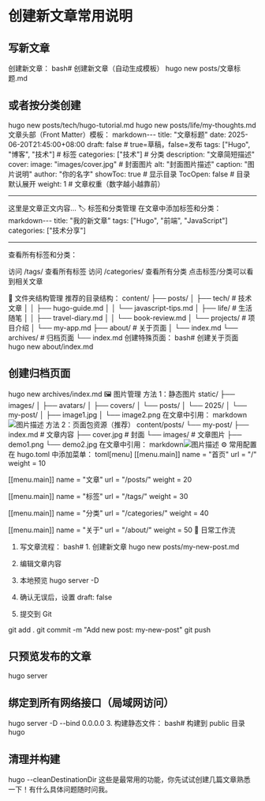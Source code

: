 # 创建新文章常用说明

## 写新文章

创建新文章：
bash# 创建新文章（自动生成模板）
hugo new posts/文章标题.md

## 或者按分类创建

hugo new posts/tech/hugo-tutorial.md
hugo new posts/life/my-thoughts.md
文章头部（Front Matter）模板：
markdown---
title: "文章标题"
date: 2025-06-20T21:45:00+08:00
draft: false # true=草稿，false=发布
tags: ["Hugo", "博客", "技术"] # 标签
categories: ["技术"] # 分类
description: "文章简短描述"
cover:
image: "images/cover.jpg" # 封面图片
alt: "封面图片描述"
caption: "图片说明"
author: "你的名字"
showToc: true # 显示目录
TocOpen: false # 目录默认展开
weight: 1 # 文章权重（数字越小越靠前）

---

这里是文章正文内容...
🏷️ 标签和分类管理
在文章中添加标签和分类：
markdown---
title: "我的新文章"
tags: ["Hugo", "前端", "JavaScript"]
categories: ["技术分享"]

---

查看所有标签和分类：

访问 /tags/ 查看所有标签
访问 /categories/ 查看所有分类
点击标签/分类可以看到相关文章

📁 文件夹结构管理
推荐的目录结构：
content/
├── posts/
│ ├── tech/ # 技术文章
│ │ ├── hugo-guide.md
│ │ └── javascript-tips.md
│ ├── life/ # 生活随笔
│ │ ├── travel-diary.md
│ │ └── book-review.md
│ └── projects/ # 项目介绍
│ └── my-app.md
├── about/ # 关于页面
│ └── index.md
└── archives/ # 归档页面
└── index.md
创建特殊页面：
bash# 创建关于页面
hugo new about/index.md

## 创建归档页面

hugo new archives/index.md
🖼️ 图片管理
方法 1：静态图片
static/
├── images/
│ ├── avatars/
│ ├── covers/
│ └── posts/
│ └── 2025/
│ └── my-post/
│ ├── image1.jpg
│ └── image2.png
在文章中引用：
markdown![图片描述](/images/posts/2025/my-post/image1.jpg)
方法 2：页面包资源（推荐）
content/posts/
└── my-post/
├── index.md # 文章内容
├── cover.jpg # 封面
└── images/ # 文章图片
├── demo1.png
└── demo2.jpg
在文章中引用：
markdown![图片描述](images/demo1.png)
⚙️ 常用配置
在 hugo.toml 中添加菜单：
toml[menu]
[[menu.main]]
name = "首页"
url = "/"
weight = 10

[[menu.main]]
name = "文章"
url = "/posts/"
weight = 20

[[menu.main]]
name = "标签"
url = "/tags/"
weight = 30

[[menu.main]]
name = "分类"
url = "/categories/"
weight = 40

[[menu.main]]
name = "关于"
url = "/about/"
weight = 50
🚀 日常工作流

1. 写文章流程：
   bash# 1. 创建新文章
   hugo new posts/my-new-post.md

2. 编辑文章内容

3. 本地预览 hugo server -D

4. 确认无误后，设置 draft: false

5. 提交到 Git

git add .
git commit -m "Add new post: my-new-post"
git push

## 只预览发布的文章

hugo server

## 绑定到所有网络接口（局域网访问）

hugo server -D --bind 0.0.0.0 3. 构建静态文件：
bash# 构建到 public 目录
hugo

## 清理并构建

hugo --cleanDestinationDir
这些是最常用的功能，你先试试创建几篇文章熟悉一下！有什么具体问题随时问我。
